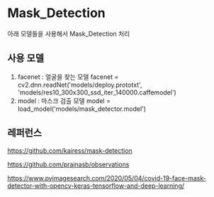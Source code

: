 # Mask_Detection
아래 모델들을 사용해서 Mask_Detection 처리

## 사용 모델
1. facenet : 얼굴을 찾는 모델
  facenet = cv2.dnn.readNet('models/deploy.prototxt', 'models/res10_300x300_ssd_iter_140000.caffemodel')
2. model : 마스크 검출 모델
  model = load_model('models/mask_detector.model')

## 레퍼런스
https://github.com/kairess/mask-detection

https://github.com/prajnasb/observations

https://www.pyimagesearch.com/2020/05/04/covid-19-face-mask-detector-with-opencv-keras-tensorflow-and-deep-learning/
